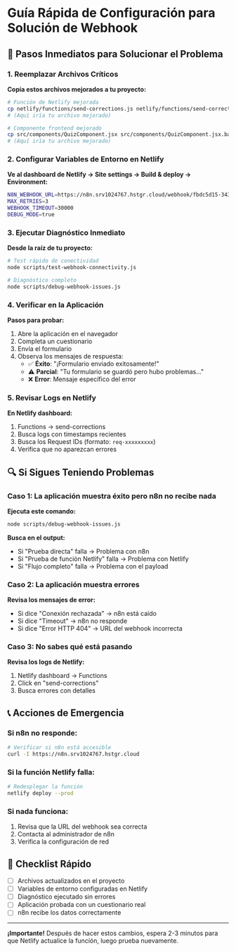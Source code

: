 # Guía Rápida de Configuración para Solución de Webhook

## 🚀 Pasos Inmediatos para Solucionar el Problema

### 1. Reemplazar Archivos Críticos

**Copia estos archivos mejorados a tu proyecto:**

```bash
# Función de Netlify mejorada
cp netlify/functions/send-corrections.js netlify/functions/send-corrections.js.backup
# (Aquí iría tu archivo mejorado)

# Componente frontend mejorado
cp src/components/QuizComponent.jsx src/components/QuizComponent.jsx.backup
# (Aquí iría tu archivo mejorado)
```

### 2. Configurar Variables de Entorno en Netlify

**Ve al dashboard de Netlify → Site settings → Build & deploy → Environment:**

```bash
N8N_WEBHOOK_URL=https://n8n.srv1024767.hstgr.cloud/webhook/fbdc5d15-3435-42f9-8047-891869aa9f7e
MAX_RETRIES=3
WEBHOOK_TIMEOUT=30000
DEBUG_MODE=true
```

### 3. Ejecutar Diagnóstico Inmediato

**Desde la raíz de tu proyecto:**

```bash
# Test rápido de conectividad
node scripts/test-webhook-connectivity.js

# Diagnóstico completo
node scripts/debug-webhook-issues.js
```

### 4. Verificar en la Aplicación

**Pasos para probar:**

1. Abre la aplicación en el navegador
2. Completa un cuestionario
3. Envía el formulario
4. Observa los mensajes de respuesta:
   - ✅ **Éxito**: "¡Formulario enviado exitosamente!"
   - ⚠️ **Parcial**: "Tu formulario se guardó pero hubo problemas..."
   - ❌ **Error**: Mensaje específico del error

### 5. Revisar Logs en Netlify

**En Netlify dashboard:**

1. Functions → send-corrections
2. Busca logs con timestamps recientes
3. Busca los Request IDs (formato: `req-xxxxxxxxx`)
4. Verifica que no aparezcan errores

## 🔍 Si Sigues Teniendo Problemas

### Caso 1: La aplicación muestra éxito pero n8n no recibe nada

**Ejecuta este comando:**
```bash
node scripts/debug-webhook-issues.js
```

**Busca en el output:**
- Si "Prueba directa" falla → Problema con n8n
- Si "Prueba de función Netlify" falla → Problema con Netlify
- Si "Flujo completo" falla → Problema con el payload

### Caso 2: La aplicación muestra errores

**Revisa los mensajes de error:**
- Si dice "Conexión rechazada" → n8n está caído
- Si dice "Timeout" → n8n no responde
- Si dice "Error HTTP 404" → URL del webhook incorrecta

### Caso 3: No sabes qué está pasando

**Revisa los logs de Netlify:**
1. Netlify dashboard → Functions
2. Click en "send-corrections"
3. Busca errores con detalles

## 📞 Acciones de Emergencia

### Si n8n no responde:
```bash
# Verificar si n8n está accesible
curl -I https://n8n.srv1024767.hstgr.cloud
```

### Si la función Netlify falla:
```bash
# Redesplegar la función
netlify deploy --prod
```

### Si nada funciona:
1. Revisa que la URL del webhook sea correcta
2. Contacta al administrador de n8n
3. Verifica la configuración de red

## 🎯 Checklist Rápido

- [ ] Archivos actualizados en el proyecto
- [ ] Variables de entorno configuradas en Netlify
- [ ] Diagnóstico ejecutado sin errores
- [ ] Aplicación probada con un cuestionario real
- [ ] n8n recibe los datos correctamente

---

**¡Importante!** Después de hacer estos cambios, espera 2-3 minutos para que Netlify actualice la función, luego prueba nuevamente.